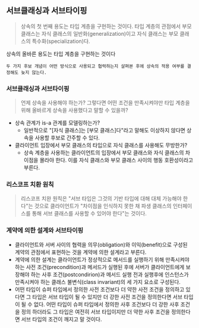 ## 서브클래싱과 서브타이핑

> 상속의 첫 번째 용도는 타입 계층을 구현하는 것이다. 
> 타입 계층의 관점에서 부모 클래스는 자식 클래스의 일반화(generalization)이고 자식 클래스는 부모 클래스의 특수화(specialization)다.

상속의 올바른 용도는 타입 계층을 구현하는 것이다

    두 가지 후보 개념이 어떤 방식으로 사용되고 협력하는지 살펴본 후에 상속의 적용 여부를 결정해도 늦지 않는다.

### 서브클래싱과 서브타이핑
 > 언제 상속을 사용해야 하는가? 
 > 그렇다면 어떤 조건을 만족시켜야만 타입 계층을 위해 올바르게 상속을 사용했다고 말할 수 있을까?
 
- 상속 관계가 is-a 관계를 모델링하는가? 
  - 일반적으로 "[자식 클래스]는 [부모 클래스]다"라고 말해도 이상하지 않다면 상속을 사용할 후보로 간주할 수 있다.
- 클라이언트 입장에서 부모 클래스의 타입으로 자식 클래스를 사용해도 무방한가? 
  - 상속 계층을 사용하는 클라이언트의 입장에서 부모 클래스와 자식 클래스의 차이점을 몰라야 한다. 이를 자식 클래스와 부모 클래스 사이의 행동 호환성이라고 부른다.

### 리스코프 치환 원칙

> 리스코프 치완 원칙은 "서브 타입은 그것의 기반 타입에 대해 대체 가능해야 한다"는 것으로 클라이언트가 "차이점을 인식하지 못한 채 파생 클래스의 인터페이스를 통해 서브 클래스를 사용할 수 있어야 한다"는 것이다.

### 계약에 의한 설계와 서브타이핑
- 클라이언트와 서버 사이의 협력을 의무(obligation)와 이익(benefit)으로 구성된 계약의 관점에서 표현하는 것을 계약에 의한 설계라고 부른다. 
- 계약에 의한 설계는 클라이언트가 정상적으로 메서드를 실행하기 위해 만족시켜야 하는 사전 조건(precondition)과 메서드가 실행된 후에 서버가 클라이언트에게 보장해야 하는 사후 조건(postcondirion)과 메서드 실행 전과 실행후에 인스턴스가 만족시켜야 하는 클래스 불변식(class invariant)의 세 가지 요소로 구성된다.
- 어떤 타입이 슈퍼 타입에서 정의한 사전 조건보다 더 약한 사전 조건을 정의하고 있다면 그 타입은 서브 타입이 될 수 있지만 더 강한 사전 조건을 정의한다면 서브 타입이 될 수 없다. 어떤 타입이 슈퍼 타입에서 정의한 사후 조건보다 더 강한 사후 조건을 정의 하더라도 그 타입은 여전히 서브 타입이지만 더 약한 사후 조건을 정의한다면 서브 타입의 조건이 깨지고 말 것이다.